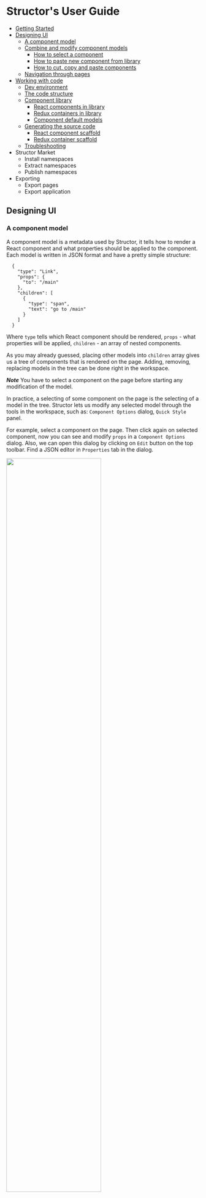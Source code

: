 # Structor's User Guide

* [Getting Started](https://github.com/ipselon/structor/tree/dev-05/docs#getting-started)
* [Designing UI](https://github.com/ipselon/structor/blob/master/docs/designing-ui.md#designing-ui)
    * [A component model](https://github.com/ipselon/structor/blob/master/docs/designing-ui.md#a-component-model)
    * [Combine and modify component models](https://github.com/ipselon/structor/blob/master/docs/designing-ui.md#combine-and-modify-component-models)
       * [How to select a component](https://github.com/ipselon/structor/blob/master/docs/designing-ui.md#how-to-select-a-component)
       * [How to paste new component from library](https://github.com/ipselon/structor/blob/master/docs/designing-ui.md#how-to-paste-new-component-from-library)
       * [How to cut, copy and paste components](https://github.com/ipselon/structor/blob/master/docs/designing-ui.md#how-to-cut-copy-and-paste-components)
    * [Navigation through pages](https://github.com/ipselon/structor/blob/master/docs/designing-ui.md#navigation-through-pages)
* [Working with code](https://github.com/ipselon/structor/blob/master/docs/working-with-code.md#working-with-code)
    * [Dev environment](https://github.com/ipselon/structor/blob/master/docs/working-with-code.md#dev-environment)
    * [The code structure](https://github.com/ipselon/structor/blob/master/docs/working-with-code.md#the-code-structure)
    * [Component library](https://github.com/ipselon/structor/blob/master/docs/working-with-code.md#component-library)
       * [React components in library](https://github.com/ipselon/structor/blob/master/docs/working-with-code.md#react-components-in-library)
       * [Redux containers in library](https://github.com/ipselon/structor/blob/master/docs/working-with-code.md#redux-containers-in-library)
       * [Component default models](https://github.com/ipselon/structor/blob/master/docs/working-with-code.md#component-default-models)
    * [Generating the source code](https://github.com/ipselon/structor/blob/master/docs/working-with-code.md#generating-the-source-code)
       * [React component scaffold](https://github.com/ipselon/structor/blob/master/docs/working-with-code.md#react-component-scaffold)
       * [Redux container scaffold](https://github.com/ipselon/structor/blob/master/docs/working-with-code.md#redux-container-scaffold)
    * [Troubleshooting](https://github.com/ipselon/structor/blob/master/docs/working-with-code.md#troubleshooting)
* Structor Market
    * Install namespaces
    * Extract namespaces
    * Publish namespaces
* Exporting
    * Export pages
    * Export application
    
## Designing UI
      
### A component model

A component model is a metadata used by Structor, it tells 
how to render a React component and what properties should be applied to the component.
Each model is written in JSON format and have a pretty simple structure:

```json5  
  {
    "type": "Link",
    "props": {
      "to": "/main"
    },
    "children": [
      {
        "type": "span",
        "text": "go to /main"
      }
    ]
  }
```

Where `type` tells which React component should be rendered, `props` - what properties will be applied, 
`children` - an array of nested components.
  
As you may already guessed, placing other models into `children` array gives us a tree of components 
that is rendered on the page.
Adding, removing, replacing models in the tree can be done right in the workspace.

___Note___ You have to select a component on the page before starting any modification of the model. 

In practice, a selecting of some component on the page is the selecting of a model in the tree.
Structor lets us modify any selected model through the tools in the workspace, 
such as: `Component Options` dialog, `Quick Style` panel. 

For example, select a component on the page. 
Then click again on selected component, now you can see and modify `props` in a `Component Options` dialog.
Also, we can open this dialog by clicking on `Edit` button on the top toolbar. 
Find a JSON editor in `Properties` tab in the dialog.

<p align="left">
  <img width="70%" src="https://raw.githubusercontent.com/ipselon/structor/master/docs/img/design-ui-options-dialog.png" />
</p>

Another way to add or change property in the model is to use the `Quick Style` panel. 
Click on the button with brush icon on the left vertical toolbar. Go to the `Props` tab in the appeared panel. 
There you can add or change properties one by one.

<p align="left">
  <img width="70%" src="https://raw.githubusercontent.com/ipselon/structor/master/docs/img/design-ui-quick-style-panel.png" />
</p>

Once we changed the properties in the model, Structor applies immediately these changes on the page. 
It does not require any extra compilation or rebuilding of the page.

A different trees of models are encapsulated into pages in terms of Structor's workspace. 
Structor can hold many pages, and their models are placed in one JSON file.
We may find this file in Structor's meta folder here: `.structor/desk/model.json`;

### Combine and modify component models

Structor's workspace lets us combine any amount of models on the page. 
It is suggested to use several ways to combine and modify a page model.
First of all, we have to select a component on the page - this selection should serve as a starting point of a combination. 

#### How to select a component
 
Structor has a few ways to select a component on the page. 

The first, we may see the tree structure of the page by clicking on the button with code sign icon in the left vertical toolbar.
 
Here we can:
* see properties applied to the component,
* edit text right in place, 
* copy, paste, delete, move, replace and etc.

The second, we can see how components are nested in `Breadcrumbs` control on the top toolbar. 
Here we can select any component in the path by clicking on it.

<p align="left">
  <img width="70%" src="https://raw.githubusercontent.com/ipselon/structor/master/docs/img/design-ui-treeview-panel.png" />
</p>

And of course, we can just click on the component right on the page. 
Useful: the hovering over a component shows the boundaries of the component and its name. 
That helps find components on the page quicker.

#### How to paste new component from library

Where we can find components which can be placed onto the page? There is a library of components. 
Literally, this is a list of models and each of the model can be pasted into the page's tree.

Activate the plus button on the left vertical toolbar. 
Now we can see a panel with groups of components on the left side of the workspace. 
Clicking on the group will show its content.

Initially we can see only two groups of components: `HTML` and `Components`. 
`HTML` group includes all HTML components, and `Components` group includes `Link` and `IndexLink` components 
from React Router.

_Please read in "The code structure" chapter about how components appear in Structor's library,
and how to add own components into the library._

By clicking on an item in the group we are copying the component model into a clipboard. 

___Clipboard___ is a buffer for component models. 
Find a clipboard control on the top toolbar where you can see what components are in the clipboard at this moment.
  
<p align="left">
  <img width="70%" src="https://raw.githubusercontent.com/ipselon/structor/master/docs/img/design-ui-library-panel.png" />
</p>
    
Now we can paste model from clipboard into the page as a sibling or as a child of any selected component, 
or replace it with the clipboard content. 
Just find controls `Before`, `First`, `Last`, `After`, `Replace` on the following screenshot:

<p align="left">
  <img width="70%" src="https://raw.githubusercontent.com/ipselon/structor/master/docs/img/design-ui-paste-controls.png" />
</p>
 
Also, here is a convenient way to place a component in the hierarchy - 
a small circle placeholders in page's tree view, clicking by which we can place there a new component.

<p align="left">
  <img width="70%" src="https://raw.githubusercontent.com/ipselon/structor/master/docs/img/design-ui-treeview-panel-placeholders.png" />
</p>

Additionally, there is one quick way to add new component on the page:
* Make sure that the clipboard is empty (if not just click on close icon on the clipboard control in the top toolbar)
* Select the component on the page
* Click on one of pasting buttons: `Before`, `First`, `Last`, `After`, `Replace` or on placeholders in the tree view.
* Type the name of component in the appeared dialog. And click `Submit`.

<p align="left">
  <img width="70%" src="https://raw.githubusercontent.com/ipselon/structor/master/docs/img/design-ui-quick-add-dialog.png" />
</p>

**Important** You are able to add new models to the component in the library. 
Just select a component you want to have a new model 
(for example, you changed style property in certain model and want to save it as a template), 
and click on `Save Model` button on the top toolbar. That will lets you to save selected model as different model.
This is very helpful in case you want to share your library models on Structor Market. 
Please read about how to extract the library in "Namespaces" chapter.
 
<p align="left">
  <img width="70%" src="https://raw.githubusercontent.com/ipselon/structor/master/docs/img/design-ui-savemodel-dialog.png" />
</p>

#### How to cut, copy and paste components

As well as we copied components from library we are able to cut or copy any component on the page into the clipboard. 
That will allow us to paste component from clipboard in any other place. 

Find highlighted buttons, which cut and copy components into the clipboard, on the following screenshot:

<p align="left">
  <img width="70%" src="https://raw.githubusercontent.com/ipselon/structor/master/docs/img/design-ui-copy-paste-controls.png" />
</p>

Additionally, Structor lets select, copy, cut and paste multiple components on the page. 
To select multiple components we have to press `Ctrl` or `Command` and click on the component. 
Once you selected many components you see that in the top toolbar instead of `Breadcrumbs` control. 

Then you can just click on copy or cut button on the top toolbar. 
All selected component models will be copied into clipboard. 
Clipboard is able to hold not only a single component's model, but multiple models as well.

And now you may paste the clipboard content somewhere else.

<p align="left">
  <img width="70%" src="https://raw.githubusercontent.com/ipselon/structor/master/docs/img/design-ui-multiple-selection.png" />
</p>

### Navigation through pages

As you already know, the workspace can have many pages. 
Each page in the workspace has own address, and we can navigate between pages.
There is a panel with pages list, where we can switch the current page to another one.

Also, there is a page control on the top toolbar where we can add new pages, change the width of page's viewport, 
and delete the current page.

<p align="left">
  <img width="70%" src="https://raw.githubusercontent.com/ipselon/structor/master/docs/img/design-ui-page-controls.png" />
</p>

As far as the page has the address, we can link it to another page and navigate between pages right in the preview mode. 
Place a `Link` component from React Router somewhere on one page. 
Then open `Props` tab in `Quick Style` panel, and set `to` property value to address of another page. 
Now you may switch workspace to the preview mode and try to navigate to another page by the link.
  
